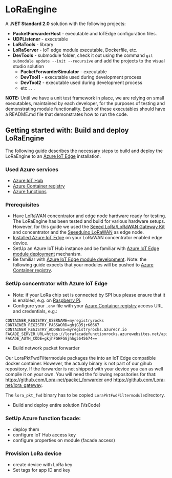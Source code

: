 # LoRaEngine

A **.NET Standard 2.0** solution with the following projects:

- **PacketForwarderHost** - executable and IoTEdge configuration files.
- **UDPListener** - executable
- **LoRaTools** - library
- **LoRaServer** - IoT edge module executable, Dockerfile, etc.
- **DevTools** - submodule folder, check it out using the command
  `git submodule update --init --recursive` and add the projects to the visual studio solution
  - **PacketForwarderSimulator** - executable
  - **DevTool1** - executable used during development process
  - **DevTool2** - executable used during development process
  - etc . . .

**NOTE:** Until we have a unit test framework in place, we are relying on small executables, maintained by each developer, for the purposes of testing and demonstrating module functionality. Each of these executables should have a README.md file that demonstrates how to run the code.

## Getting started with: Build and deploy LoRaEngine

The following guide describes the necessary steps to build and deploy the LoRaEngine to an [Azure IoT Edge](https://azure.microsoft.com/en-us/services/iot-edge/) installation.

### Used Azure services

- [Azure IoT Hub](https://azure.microsoft.com/en-us/services/iot-hub/)
- [Azure Container registry](https://azure.microsoft.com/en-us/services/container-registry/)
- [Azure functions](https://azure.microsoft.com/en-us/services/functions/)

### Prerequisites

- Have LoRaWAN concentrator and edge node hardware ready for testing. The LoRaEngine has been tested and build for various hardware setups. However, for this guide we used the [Seeed LoRa/LoRaWAN Gateway Kit](http://wiki.seeedstudio.com/LoRa_LoRaWan_Gateway_Kit/) and concentrator and the [Seeeduino LoRaWAN](http://wiki.seeedstudio.com/Seeeduino_LoRAWAN/) as edge node.
- [Installed Azure IoT Edge](https://docs.microsoft.com/en-us/azure/iot-edge/how-to-install-iot-edge-linux-arm) on your LoRaWAN concentrator enabled edge device.
- SetUp an Azure IoT Hub instance and be familiar with [Azure IoT Edge module deployment](https://docs.microsoft.com/en-us/azure/iot-edge/quickstart-linux) mechanism.
- Be familiar with [Azure IoT Edge module development](https://docs.microsoft.com/en-us/azure/iot-edge/quickstart-linux). Note: the following guide expects that your modules will be pushed to [Azure Container registry](https://azure.microsoft.com/en-us/services/container-registry/).

### SetUp concentrator with Azure IoT Edge

- Note: if your LoRa chip set is connected by SPI bus please ensure that it is enabled, e.g. on [Raspberry Pi](https://www.raspberrypi.org/documentation/hardware/raspberrypi/spi/README.md).
- Configure your `.env` file with your [Azure Container registry](https://azure.microsoft.com/en-us/services/container-registry/) access URL and credentials, e.g.:

```{bash}
CONTAINER_REGISTRY_USERNAME=myregistryrocks
CONTAINER_REGISTRY_PASSWORD=ghjGD5jrK6667
CONTAINER_REGISTRY_ADDRESS=myregistryrocks.azurecr.io
FACADE_SERVER_URL=https://lorafacadefunctionrocks.azurewebsites.net/api/
FACADE_AUTH_CODE=gkjhFGHFGGjhhg5645674==
```

- Build network packet forwarder

Our LoraPktFwdFiltermodule packages the into an IoT Edge compatible docker container. However, the actualy binary is not part of our gihub repository. If the forwarder is not shipped with your device you can as well compile it on your own. You will need the following repositories for that: https://github.com/Lora-net/packet_forwarder and https://github.com/Lora-net/lora_gateway.

The `lora_pkt_fwd` binary has to be copied `LoraPktFwdFiltermodule`directory.

- Build and deploy entire solution (VsCode)

### SetUp Azure function facade:

- deploy them
- configure IoT Hub access key
- configure properties on module (facade access)

### Provision LoRa device

- create device with LoRa key
- Set tags for app ID and key
